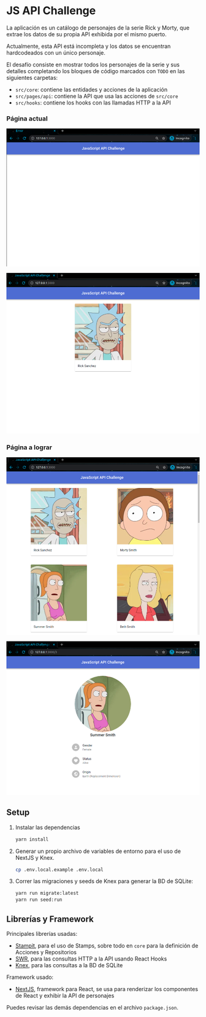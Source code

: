 # JS API Challenge
La aplicación es un catálogo de personajes de la serie Rick y Morty, que extrae
los datos de su propia API exhibida por el mismo puerto.

Actualmente, esta API está incompleta y los datos se encuentran hardcodeados con un único personaje.

El desafío consiste en mostrar todos los personajes de la serie y sus detalles
completando los bloques de código marcados con `TODO` en las siguientes carpetas:
- `src/core`: contiene las entidades y acciones de la aplicación
- `src/pages/api`: contiene la API que usa las acciones de `src/core`
- `src/hooks`: contiene los hooks con las llamadas HTTP a la API

### Página actual
![página con error inicial](imgs/init-error.png)

![página luego del error](imgs/after-error.png)

### Página a lograr
![página a lograr](imgs/final-home.png)

![página a lograr](imgs/final-profile.png)

## Setup
1. Instalar las dependencias
    ```sh
    yarn install
    ```

2. Generar un propio archivo de variables de entorno para el uso de NextJS y Knex.
   ```sh
   cp .env.local.example .env.local
   ```

3. Correr las migraciones y seeds de Knex para generar la BD de SQLite:
    ```sh
    yarn run migrate:latest
    yarn run seed:run
    ```

## Librerías y Framework
Principales librerías usadas:
- [Stampit](https://stampit.js.org/), para el uso de Stamps, sobre todo en `core` para la definición de Acciones y Repositorios
- [SWR](https://swr.vercel.app/), para las consultas HTTP a la API usando React Hooks
- [Knex](https://knexjs.org/), para las consultas a la BD de SQLite

Framework usado:
- [NextJS](https://nextjs.org/), framework para React, se usa para renderizar los componentes de React y exhibir la API de personajes

Puedes revisar las demás dependencias en el archivo `package.json`.

